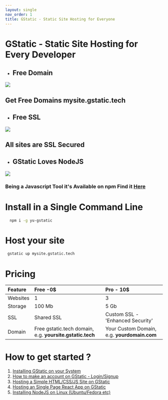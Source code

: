 ```yaml
---
layout: single
nav_order: 1
title: GStatic - Static Site Hosting for Everyone
---
```


# GStatic - Static Site Hosting for Every Developer


* ## Free Domain
![](http://magcentre.com/wp-content/uploads/2017/06/how-to-create-a-website-feature-image-e1496943224192.jpg)
## Get Free Domains mysite.gstatic.tech

* ## Free SSL 
![](https://www-static.cdn-one.com/cmsimages/en_ssl-header.png)

## All sites are SSL Secured

* ## GStatic Loves NodeJS
![](https://www.panayiotisgeorgiou.net/wp-content/uploads/2017/02/nodejs-NPM-759x500.jpg)

### Being a Javascript Tool it's Available on **npm** Find it [Here](https://npmjs.com/package/yu-gstatic)


# Install in a Single Command Line

```bash
  npm i -g yu-gstatic
```

# Host your site

```bash
 gstatic up mysite.gstatic.tech
```
 
# Pricing 

| Feature | Free -0$                                           | Pro - 10$ |
|:--------|:---------------------------------------------------|:--------------------------------------|
| Websites| 1                                                  |3                                      |
|Storage  | 100 Mb                                             |5 Gb                                   |
|SSL      |Shared SSL                                          |Custom SSL - 'Enhanced Security'       |
|Domain   |Free gstatic.tech domain, e.g. **yoursite.gstatic.tech**|Your Custom Domain, e.g. **yourdomain.com**|
  
  
# How to get started ? 
1. [Installing GStatic on your System](/install)
2. [How to make an account on GStatic - Login/Signup](/auth)
3. [Hosting a Simple HTML/CSS/JS Site on GStatic](/simple)
4. [Hosting an Single Page React App on GStatic](/react)
5. [Installing NodeJS on Linux (Ubuntu/Fedora etc)](/node-linux)

